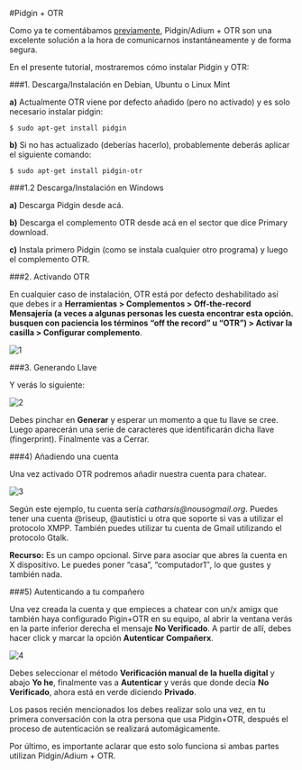 #Pidgin + OTR

Como ya te comentábamos [previamente](https://github.com/nicht/lag/blob/master/chat/chat-seguro.md), Pidgin/Adium + OTR son una excelente solución a la hora de comunicarnos instantáneamente y de forma segura.

En el presente tutorial, mostraremos cómo instalar Pidgin y OTR:

###1. Descarga/Instalación en Debian, Ubuntu o Linux Mint

**a)** Actualmente OTR viene por defecto añadido (pero no activado) y es solo necesario instalar pidgin:

	$ sudo apt-get install pidgin

**b)** Si no has actualizado (deberías hacerlo), probablemente deberás aplicar el siguiente comando:

	$ sudo apt-get install pidgin-otr

###1.2 Descarga/Instalación en Windows

**a)** Descarga Pidgin desde acá.

**b)** Descarga el complemento OTR desde acá en el sector que dice Primary download.

**c)** Instala primero Pidgin (como se instala cualquier otro programa) y luego el complemento OTR.

###2. Activando OTR

En cualquier caso de instalación, OTR está por defecto deshabilitado así que debes ir a **Herramientas > Complementos > Off-the-record Mensajería (a veces a algunas personas les cuesta encontrar esta opción. busquen con paciencia los términos “off the record” u “OTR”) > Activar la casilla > Configurar complemento**.

![1](https://github.com/nicht/lag/blob/master/chat/imagenes/1.png)


###3. Generando Llave

Y verás lo siguiente:

![2](https://github.com/nicht/lag/blob/master/chat/imagenes/2.png)

Debes pinchar en **Generar** y esperar un momento a que tu llave se cree. Luego aparecerán una serie de caracteres que identificarán dicha llave (fingerprint). Finalmente vas a Cerrar.

###4) Añadiendo una cuenta

Una vez activado OTR podremos añadir nuestra cuenta para chatear.

![3](https://github.com/nicht/lag/blob/master/chat/imagenes/3.png)

Según este ejemplo, tu cuenta sería _catharsis@nousogmail.org_. Puedes tener una cuenta @riseup, @autistici u otra que soporte si vas a utilizar el protocolo XMPP. También puedes utilizar tu cuenta de Gmail utilizando el protocolo Gtalk.

**Recurso:** Es un campo opcional. Sirve para asociar que abres la cuenta en X dispositivo. Le puedes poner “casa”, “computador1″, lo que gustes y también nada.

###5) Autenticando a tu compañero

Una vez creada la cuenta y que empieces a chatear con un/x amigx que también haya configurado Pigin+OTR en su equipo, al abrir la ventana verás en la parte inferior derecha el mensaje **No Verificado**.  A partir de allí, debes hacer click y marcar la opción **Autenticar Compañerx**.

![4](https://github.com/nicht/lag/blob/master/chat/imagenes/4.png)

Debes seleccionar el método **Verificación manual de la huella digital** y abajo **Yo he**, finalmente vas a **Autenticar** y verás que donde decía **No Verificado**, ahora está en verde diciendo **Privado**.

Los pasos recién mencionados los debes realizar solo una vez, en tu primera conversación con la otra persona que usa Pidgin+OTR, después el proceso de autenticación se realizará automágicamente.

Por último, es importante aclarar que esto solo funciona si ambas partes utilizan Pidgin/Adium + OTR.
